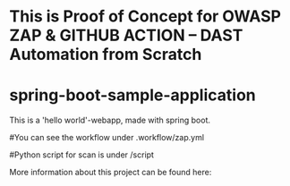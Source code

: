 # This is Proof of Concept for OWASP ZAP & GITHUB ACTION – DAST Automation from Scratch 

# spring-boot-sample-application
This is a 'hello world'-webapp, made with spring boot.

#You can see the workflow under .workflow/zap.yml

#Python script for scan is under /script


More information about this project can be found here: []()
